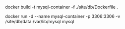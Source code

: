 

docker build -t mysql-container -f ./site/db/Dockerfile .

docker run -d --name mysql-container -p 3306:3306 -v /site/db/data:/var/lib/mysql mysql